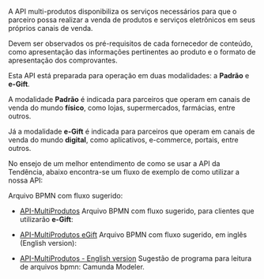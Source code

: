 

A API multi-produtos disponibiliza os serviços necessários para que o parceiro possa realizar a venda de produtos e serviços eletrônicos em seus próprios canais de venda.

Devem ser observados os pré-requisitos de cada fornecedor de conteúdo, como apresentação das informações pertinentes ao produto e o formato de apresentação dos comprovantes.

Esta API está preparada para operação em duas modalidades: a **Padrão** e **e-Gift**.

A modalidade **Padrão** é indicada para parceiros que operam em canais de venda do mundo **físico**, como lojas, supermercados, farmácias, entre outros.

Já a modalidade **e-Gift** é indicada para parceiros que operam em canais de venda do mundo **digital**, como aplicativos, e-commerce, portais, entre outros.

No ensejo de um melhor entendimento de como se usar a API da Tendência, abaixo encontra-se um fluxo de exemplo de como utilizar a nossa API:

Arquivo BPMN com fluxo sugerido:


- [API-MultiProdutos](https://integrati.solutions/bpm/api/API-MultiProdutos.bpmn)
Arquivo BPMN com fluxo sugerido, para clientes que utilizarão **e-Gift**:

- [API-MultiProdutos eGift](https://integrati.solutions/bpm/api/API-MultiProdutos-Egift.bpmn)
Arquivo BPMN com fluxo sugerido, em inglês (English version):

- [API-MultiProdutos - English version](https://integrati.solutions/bpm/api/API-MultiProdutos-EnglishVersion.bpmn)
Sugestão de programa para leitura de arquivos bpmn: Camunda Modeler.